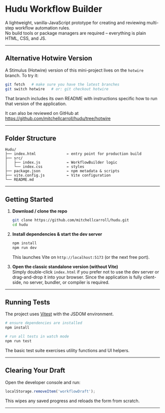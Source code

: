 # Hudu Workflow Builder

A lightweight, vanilla-JavaScript prototype for creating and reviewing multi-step workflow automation rules.  
No build tools or package managers are required – everything is plain HTML, CSS, and JS.

---

## Alternative Hotwire Version

A Stimulus (Hotwire) version of this mini-project lives on the `hotwire` branch. To try it:

```bash
git fetch   # make sure you have the latest branches
git switch hotwire   # or: git checkout hotwire
```

That branch includes its own README with instructions specific how to run that version of the application. 

It can also be reviewed on GitHub at https://github.com/mitchellcarroll/hudu/tree/hotwire

---

## Folder Structure

```
Hudu/
├── index.html              ← entry point for production build
├── src/
│   ├── index.js            ← WorkflowBuilder logic
│   └── index.css           ← styles
├── package.json            ← npm metadata & scripts
├── vite.config.js          ← Vite configuration
└── README.md
```

---

## Getting Started

1. **Download / clone the repo**
   ```bash
   git clone https://github.com/mitchellcarroll/hudu.git
   cd hudu
   ```

2. **Install dependencies & start the dev server**  
   ```bash
   npm install
   npm run dev
   ```
   This launches Vite on `http://localhost:5173` (or the next free port).

3. **Open the classic standalone version (without Vite)**  
   Simply double-click `index.html` if you prefer not to use the dev server or drag-and-drop it into your browser. Since the application is fully client-side, no server, bundler, or compiler is required.

---

## Running Tests

The project uses [Vitest](https://vitest.dev/) with the JSDOM environment.

```bash
# ensure dependencies are installed
npm install

# run all tests in watch mode
npm run test
```

The basic test suite exercises utility functions and UI helpers. 

---

## Clearing Your Draft

Open the developer console and run:
```js
localStorage.removeItem('workflowDraft');
```
This wipes any saved progress and reloads the form from scratch.

---